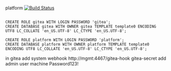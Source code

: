 platform
[![Build Status](https://drone.onultima.com/api/badges/joshbalfour/platform/status.svg)](https://drone.onultima.com/joshbalfour/platform)
## 
```
CREATE ROLE gitea WITH LOGIN PASSWORD 'gitea';
CREATE DATABASE gitea WITH OWNER gitea TEMPLATE template0 ENCODING UTF8 LC_COLLATE 'en_US.UTF-8' LC_CTYPE 'en_US.UTF-8';

CREATE ROLE platform WITH LOGIN PASSWORD 'platform';
CREATE DATABASE platform WITH OWNER platform TEMPLATE template0 ENCODING UTF8 LC_COLLATE 'en_US.UTF-8' LC_CTYPE 'en_US.UTF-8';
```


in gitea
	add system webhook 
		http://mgmt:4467/gitea-hook
		gitea-secret
	add admin user
		machine
		Password123!
